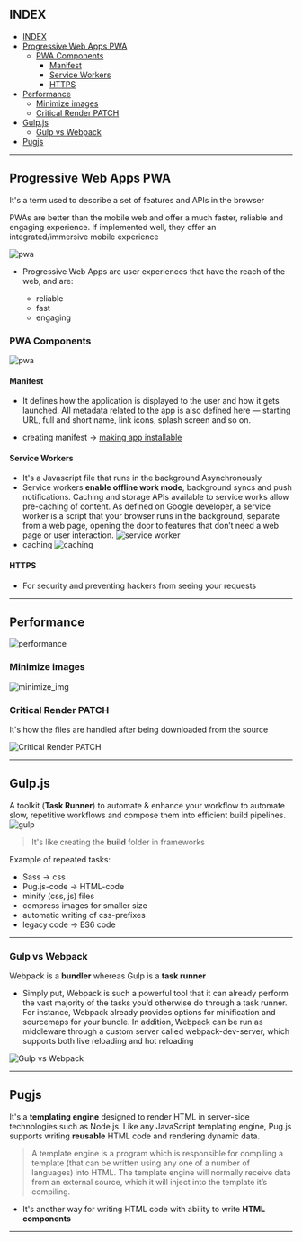 ## INDEX

- [INDEX](#index)
- [Progressive Web Apps PWA](#progressive-web-apps-pwa)
  - [PWA Components](#pwa-components)
    - [Manifest](#manifest)
    - [Service Workers](#service-workers)
    - [HTTPS](#https)
- [Performance](#performance)
  - [Minimize images](#minimize-images)
  - [Critical Render PATCH](#critical-render-patch)
- [Gulp.js](#gulpjs)
  - [Gulp vs Webpack](#gulp-vs-webpack)
- [Pugjs](#pugjs)

---

## Progressive Web Apps PWA

It's a term used to describe a set of features and APIs in the browser

PWAs are better than the mobile web and offer a much faster, reliable and engaging experience. If implemented well, they offer an integrated/immersive mobile experience

![pwa](./img/pwa.png)

- Progressive Web Apps are user experiences that have the reach of the web, and are:

  - reliable
  - fast
  - engaging

### PWA Components

![pwa](./img/pwa2.png)

#### Manifest

- It defines how the application is displayed to the user and how it gets launched. All metadata related to the app is also defined here — starting URL, full and short name, link icons, splash screen and so on.

- creating manifest -> [making app installable](https://web.dev/install-criteria/)

#### Service Workers

- It's a Javascript file that runs in the background Asynchronously
- Service workers **enable offline work mode**, background syncs and push notifications. Caching and storage APIs available to service works allow pre-caching of content. As defined on Google developer, a service worker is a script that your browser runs in the background, separate from a web page, opening the door to features that don’t need a web page or user interaction.
  ![service worker](./img/serviceworker.PNG)
- caching ![caching](./img/caching.PNG)

#### HTTPS

- For security and preventing hackers from seeing your requests

---

## Performance

![performance](./img/performance.PNG)

### Minimize images

![minimize_img](./img/min-img.PNG)

### Critical Render PATCH

It's how the files are handled after being downloaded from the source

![Critical Render PATCH](./img/critical%20render%20path.PNG)

---

## Gulp.js

A toolkit (**Task Runner**) to automate & enhance your workflow to automate slow, repetitive workflows and compose them into efficient build pipelines.
![gulp](./img/gulp.PNG)

> It's like creating the **build** folder in frameworks

Example of repeated tasks:

- Sass -> css
- Pug.js-code -> HTML-code
- minify (css, js) files
- compress images for smaller size
- automatic writing of css-prefixes
- legacy code -> ES6 code

---

### Gulp vs Webpack

Webpack is a **bundler** whereas Gulp is a **task runner**

- Simply put, Webpack is such a powerful tool that it can already perform the vast majority of the tasks you’d otherwise do through a task runner. For instance, Webpack already provides options for minification and sourcemaps for your bundle. In addition, Webpack can be run as middleware through a custom server called webpack-dev-server, which supports both live reloading and hot reloading

![Gulp vs Webpack](./img/Gulp-vs-Webpack-info.jpg.jpg)

---

## Pugjs

It's a **templating engine** designed to render HTML in server-side technologies such as Node.js. Like any JavaScript templating engine, Pug.js supports writing **reusable** HTML code and rendering dynamic data.

> A template engine is a program which is responsible for compiling a template (that can be written using any one of a number of languages) into HTML. The template engine will normally receive data from an external source, which it will inject into the template it’s compiling.

- It's another way for writing HTML code with ability to write **HTML components**

---
